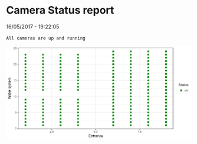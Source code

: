 Camera Status report
================
16/05/2017 - 19:22:05

    All cameras are up and running

![](camreport_files/figure-markdown_github/unnamed-chunk-2-1.png)
